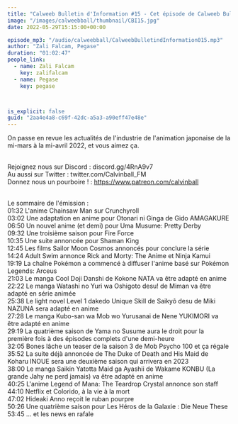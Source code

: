 ```yaml
---
title: "Calweeb Bulletin d'Information #15 - Cet épisode de Calweeb Bulletin d'Information requiert un QI d'au moins 180 pour être compris"
image: "/images/calweebball/thumbnail/CBI15.jpg"
date: 2022-05-29T15:15:00+00:00

episode_mp3: "/audio/calweebball/CalweebBulletindInformation015.mp3"
author: "Zali Falcam, Pegase"
duration: "01:02:47"
people_link: 
  - name: Zali Falcam
    key: zalifalcam
  - name: Pegase
    key: pegase



is_explicit: false
guid: "2aa4e4a8-c69f-42dc-a5a3-a90eff47e48e"
---
```


<PodcastHeader/>

On passe en revue les actualités de l'industrie de l'animation japonaise de la mi-mars à la mi-avril 2022, et vous aimez ça.<br/><br/>


Rejoignez nous sur Discord : discord.gg/4RnA9v7<br/>
Au aussi sur Twitter : twitter.com/Calvinball_FM<br/>
Donnez nous un pourboire ! : https://www.patreon.com/calvinball<br/><br/>

Le sommaire de l'émission :<br/>
01:32 L'anime Chainsaw Man sur Crunchyroll<br/>
03:02 Une adaptation en anime pour Otonari ni Ginga de Gido AMAGAKURE<br/>
06:50 Un nouvel anime (et demi) pour Uma Musume: Pretty Derby<br/>
09:32 Une troisième saison pour Fire Force<br/>
10:35 Une suite annoncée pour Shaman King<br/>
12:45 Les films Sailor Moon Cosmos annoncés pour conclure la série<br/>
14:24 Adult Swim annonce Rick and Morty: The Anime et Ninja Kamui<br/>
19:19 La chaîne Pokémon a commencé à diffuser l'anime basé sur Pokémon Legends: Arceus<br/>
21:03 Le manga Cool Doji Danshi de Kokone NATA va être adapté en anime<br/>
22:22 Le manga Watashi no Yuri wa Oshigoto desu! de Miman va être adapté en série animée<br/>
25:38 Le light novel Level 1 dakedo Unique Skill de Saikyô desu de Miki NAZUNA sera adapté en anime<br/>
27:28 Le manga Kubo-san wa Mob wo Yurusanai de Nene YUKIMORI va être adapté en anime<br/>
29:19 La quatrième saison de Yama no Susume aura le droit pour la première fois à des épisodes complets d'une demi-heure<br/>
32:05 Bones lâche un teaser de la saison 3 de Mob Psycho 100 et ça régale<br/>
35:52 La suite déjà annoncée de The Duke of Death and His Maid de Koharu INOUE sera une deuxième saison qui arrivera en 2023<br/>
38:00 Le manga Saikin Yatotta Maid ga Ayashii de Wakame KONBU (La grande Jahy ne perd jamais) va être adapté en anime<br/>
40:25 L'anime Legend of Mana: The Teardrop Crystal annonce son staff<br/>
44:10 Netflix et Colorido, à la vie à la mort<br/>
47:02 Hideaki Anno reçoit le ruban pourpre<br/>
50:26 Une quatrième saison pour Les Héros de la Galaxie : Die Neue These<br/>
53:45 ... et les news en rafale

